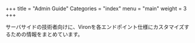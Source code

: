 +++
title = "Admin Guide"
Categories = "index"
menu = "main"
weight = 3
+++

サーバサイドの技術者向けに、Vironを各エンドポイント仕様にカスタマイズするための情報をまとめています。

